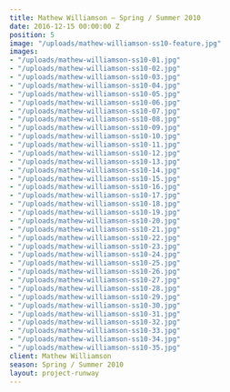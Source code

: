 ```yaml
---
title: Mathew Williamson — Spring / Summer 2010
date: 2016-12-15 00:00:00 Z
position: 5
image: "/uploads/mathew-williamson-ss10-feature.jpg"
images:
- "/uploads/mathew-williamson-ss10-01.jpg"
- "/uploads/mathew-williamson-ss10-02.jpg"
- "/uploads/mathew-williamson-ss10-03.jpg"
- "/uploads/mathew-williamson-ss10-04.jpg"
- "/uploads/mathew-williamson-ss10-05.jpg"
- "/uploads/mathew-williamson-ss10-06.jpg"
- "/uploads/mathew-williamson-ss10-07.jpg"
- "/uploads/mathew-williamson-ss10-08.jpg"
- "/uploads/mathew-williamson-ss10-09.jpg"
- "/uploads/mathew-williamson-ss10-10.jpg"
- "/uploads/mathew-williamson-ss10-11.jpg"
- "/uploads/mathew-williamson-ss10-12.jpg"
- "/uploads/mathew-williamson-ss10-13.jpg"
- "/uploads/mathew-williamson-ss10-14.jpg"
- "/uploads/mathew-williamson-ss10-15.jpg"
- "/uploads/mathew-williamson-ss10-16.jpg"
- "/uploads/mathew-williamson-ss10-17.jpg"
- "/uploads/mathew-williamson-ss10-18.jpg"
- "/uploads/mathew-williamson-ss10-19.jpg"
- "/uploads/mathew-williamson-ss10-20.jpg"
- "/uploads/mathew-williamson-ss10-21.jpg"
- "/uploads/mathew-williamson-ss10-22.jpg"
- "/uploads/mathew-williamson-ss10-23.jpg"
- "/uploads/mathew-williamson-ss10-24.jpg"
- "/uploads/mathew-williamson-ss10-25.jpg"
- "/uploads/mathew-williamson-ss10-26.jpg"
- "/uploads/mathew-williamson-ss10-27.jpg"
- "/uploads/mathew-williamson-ss10-28.jpg"
- "/uploads/mathew-williamson-ss10-29.jpg"
- "/uploads/mathew-williamson-ss10-30.jpg"
- "/uploads/mathew-williamson-ss10-31.jpg"
- "/uploads/mathew-williamson-ss10-32.jpg"
- "/uploads/mathew-williamson-ss10-33.jpg"
- "/uploads/mathew-williamson-ss10-34.jpg"
- "/uploads/mathew-williamson-ss10-35.jpg"
client: Mathew Williamson
season: Spring / Summer 2010
layout: project-runway
---
```


